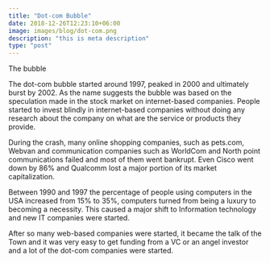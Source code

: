 ```yaml
---
title: "Dot-com Bubble"
date: 2018-12-26T12:23:10+06:00
image: images/blog/dot-com.png
description: "this is meta description"
type: "post"
---
```


The bubble

The dot-com bubble started around 1997, peaked in 2000 and ultimately burst by 2002. As the name suggests the bubble was based on the speculation made in the stock market on internet-based companies. People started to invest blindly in internet-based companies without doing any research about the company on what are the service or products they provide.

During the crash, many online shopping companies, such as pets.com, Webvan and communication companies such as WorldCom and North point communications failed and most of them went bankrupt. Even Cisco went down by 86% and Qualcomm lost a major portion of its market capitalization.

Between 1990 and 1997 the percentage of people using computers in the USA increased from 15% to 35%, computers turned from being a luxury to becoming a necessity. This caused a major shift to Information technology and new IT companies were started.

After so many web-based companies were started, it became the talk of the Town and it was very easy to get funding from a VC or an angel investor and a lot of the dot-com companies were started.
